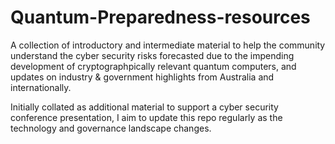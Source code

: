 # Quantum-Preparedness-resources
A collection of introductory and intermediate material to help the community understand the cyber security risks forecasted due to the impending development of cryptographpically relevant quantum computers, and updates on industry &amp; government highlights from Australia and internationally.

Initially collated as additional material to support a cyber security conference presentation, I aim to update this repo regularly as the technology and governance landscape changes.
